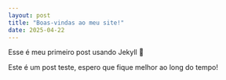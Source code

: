 ```yaml
---
layout: post
title: "Boas-vindas ao meu site!"
date: 2025-04-22
---
```


Esse é meu primeiro post usando Jekyll 🚀

<!--more-->

Este é um post teste, espero que fique melhor ao long do tempo!